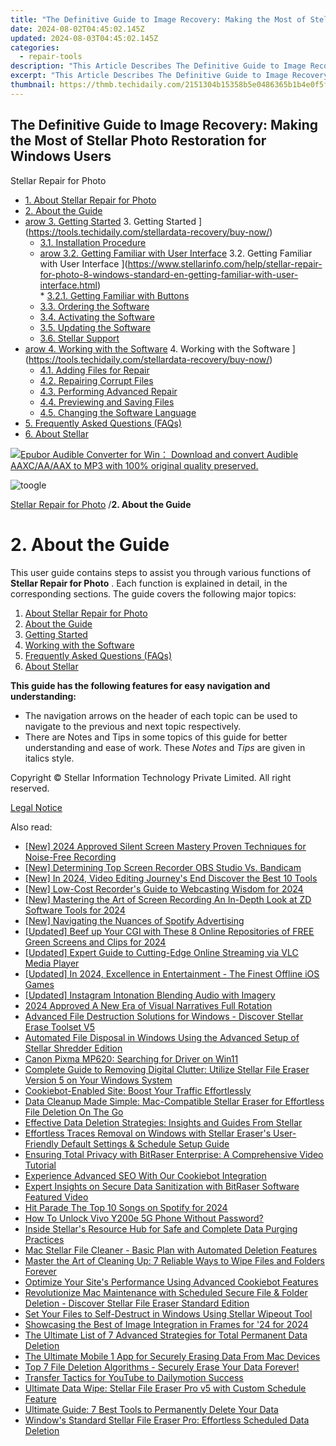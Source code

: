 ```yaml
---
title: "The Definitive Guide to Image Recovery: Making the Most of Stellar Photo Restoration for Windows Users"
date: 2024-08-02T04:45:02.145Z
updated: 2024-08-03T04:45:02.145Z
categories:
  - repair-tools
description: "This Article Describes The Definitive Guide to Image Recovery: Making the Most of Stellar Photo Restoration for Windows Users"
excerpt: "This Article Describes The Definitive Guide to Image Recovery: Making the Most of Stellar Photo Restoration for Windows Users"
thumbnail: https://thmb.techidaily.com/2151304b15358b5e0486365b1b4e0f5fc2185a4452deb2b08eaf2b9d1e47c0a1.jpg
---
```


## The Definitive Guide to Image Recovery: Making the Most of Stellar Photo Restoration for Windows Users

Stellar Repair for Photo

* [1. About Stellar Repair for Photo](https://tools.techidaily.com/stellardata-recovery/buy-now/)
* [2. About the Guide](https://tools.techidaily.com/stellardata-recovery/buy-now/)
* [arow 3. Getting Started](https://www.stellarinfo.com/help/public/frontEnd/onlinehelp/images/arow.png) 3\. Getting Started ](https://tools.techidaily.com/stellardata-recovery/buy-now/)  
  * [3.1. Installation Procedure](https://tools.techidaily.com/stellardata-recovery/buy-now/)  
  * [arow 3.2. Getting Familiar with User Interface](https://www.stellarinfo.com/help/public/frontEnd/onlinehelp/images/arow.png) 3.2\. Getting Familiar with User Interface ](https://www.stellarinfo.com/help/stellar-repair-for-photo-8-windows-standard-en-getting-familiar-with-user-interface.html)  
         * [3.2.1. Getting Familiar with Buttons](https://tools.techidaily.com/stellardata-recovery/buy-now/)  
  * [3.3. Ordering the Software](https://tools.techidaily.com/stellardata-recovery/buy-now/)  
  * [3.4. Activating the Software](https://tools.techidaily.com/stellardata-recovery/buy-now/)  
  * [3.5. Updating the Software](https://tools.techidaily.com/stellardata-recovery/buy-now/)  
  * [3.6. Stellar Support](https://tools.techidaily.com/stellardata-recovery/buy-now/)
* [arow 4. Working with the Software](https://www.stellarinfo.com/help/public/frontEnd/onlinehelp/images/arow.png) 4\. Working with the Software ](https://tools.techidaily.com/stellardata-recovery/buy-now/)  
  * [4.1. Adding Files for Repair](https://tools.techidaily.com/stellardata-recovery/buy-now/)  
  * [4.2. Repairing Corrupt Files](https://tools.techidaily.com/stellardata-recovery/buy-now/)  
  * [4.3. Performing Advanced Repair](https://tools.techidaily.com/stellardata-recovery/buy-now/)  
  * [4.4. Previewing and Saving Files](https://tools.techidaily.com/stellardata-recovery/buy-now/)  
  * [4.5. Changing the Software Language](https://tools.techidaily.com/stellardata-recovery/buy-now/)
* [5. Frequently Asked Questions (FAQs)](https://www.stellarinfo.com/help/stellar-repair-for-photo-8-windows-standard-en-frequently-asked-questions-faqs-.html)
* [6. About Stellar](https://tools.techidaily.com/stellardata-recovery/buy-now/)

<!-- affiliate ads begin -->
<a href="https://secure.2checkout.com/order/checkout.php?PRODS=4708689&QTY=1&AFFILIATE=108875&CART=1"><img src="https://www.epubor.com/images/uppic/audible-converter-interface.png" border="0">Epubor Audible Converter for Win： Download and convert Audible AAXC/AA/AAX to MP3 with 100% original quality preserved.</a>
<!-- affiliate ads end -->
![toogle](https://www.stellarinfo.com/help/public/frontEnd/onlinehelp/images/toogle.png)

[Stellar Repair for Photo](https://tools.techidaily.com/stellardata-recovery/buy-now/) /**2\. About the Guide**

# **2\. About the Guide**

 This user guide contains steps to assist you through various functions of **Stellar Repair for Photo** . Each function is explained in detail, in the corresponding sections. The guide covers the following major topics:

1. [About Stellar Repair for Photo](https://tools.techidaily.com/stellardata-recovery/buy-now/)
2. [About the Guide](https://tools.techidaily.com/stellardata-recovery/buy-now/)
3. [Getting Started](https://tools.techidaily.com/stellardata-recovery/buy-now/)
4. [Working with the Software](https://tools.techidaily.com/stellardata-recovery/buy-now/)
5. [Frequently Asked Questions (FAQs)](https://www.stellarinfo.com/help/stellar-repair-for-photo-8-windows-standard-en-frequently-asked-questions-faqs-.html)
6. [About Stellar](https://tools.techidaily.com/stellardata-recovery/buy-now/)

 **This guide has the following features for easy navigation and understanding:**

* The navigation arrows on the header of each topic can be used to navigate to the previous and next topic respectively.
* There are Notes and Tips in some topics of this guide for better understanding and ease of work. These _Notes_ and _Tips_ are given in italics style.

 Copyright © Stellar Information Technology Private Limited. All right reserved.

[Legal Notice](https://tools.techidaily.com/stellardata-recovery/buy-now/)

<ins class="adsbygoogle"
     style="display:block"
     data-ad-format="autorelaxed"
     data-ad-client="ca-pub-7571918770474297"
     data-ad-slot="1223367746"></ins>



<ins class="adsbygoogle"
     style="display:block"
     data-ad-client="ca-pub-7571918770474297"
     data-ad-slot="8358498916"
     data-ad-format="auto"
     data-full-width-responsive="true"></ins>

<span class="atpl-alsoreadstyle">Also read:</span>
<div><ul>
<li><a href="https://screen-activity-recording.techidaily.com/new-2024-approved-silent-screen-mastery-proven-techniques-for-noise-free-recording/"><u>[New] 2024 Approved  Silent Screen Mastery  Proven Techniques for Noise-Free Recording</u></a></li>
<li><a href="https://on-screen-recording.techidaily.com/new-determining-top-screen-recorder-obs-studio-vs-bandicam/"><u>[New] Determining Top Screen Recorder  OBS Studio Vs. Bandicam</u></a></li>
<li><a href="https://instagram-video-recordings.techidaily.com/new-in-2024-video-editing-journeys-end-discover-the-best-10-tools/"><u>[New] In 2024, Video Editing Journey's End  Discover the Best 10 Tools</u></a></li>
<li><a href="https://video-screen-grab.techidaily.com/new-low-cost-recorders-guide-to-webcasting-wisdom-for-2024/"><u>[New] Low-Cost Recorder's Guide to Webcasting Wisdom for 2024</u></a></li>
<li><a href="https://video-screen-grab.techidaily.com/new-mastering-the-art-of-screen-recording-an-in-depth-look-at-zd-software-tools-for-2024/"><u>[New] Mastering the Art of Screen Recording  An In-Depth Look at ZD Software Tools for 2024</u></a></li>
<li><a href="https://extra-approaches.techidaily.com/new-navigating-the-nuances-of-spotify-advertising/"><u>[New] Navigating the Nuances of Spotify Advertising</u></a></li>
<li><a href="https://facebook-video-footage.techidaily.com/updated-beef-up-your-cgi-with-these-8-online-repositories-of-free-green-screens-and-clips-for-2024/"><u>[Updated] Beef up Your CGI with These 8 Online Repositories of FREE Green Screens and Clips for 2024</u></a></li>
<li><a href="https://some-knowledge.techidaily.com/updated-expert-guide-to-cutting-edge-online-streaming-via-vlc-media-player/"><u>[Updated] Expert Guide to Cutting-Edge Online Streaming via VLC Media Player</u></a></li>
<li><a href="https://remote-screen-capture.techidaily.com/updated-in-2024-excellence-in-entertainment-the-finest-offline-ios-games/"><u>[Updated] In 2024, Excellence in Entertainment - The Finest Offline iOS Games</u></a></li>
<li><a href="https://extra-skills.techidaily.com/updated-instagram-intonation-blending-audio-with-imagery/"><u>[Updated] Instagram Intonation  Blending Audio with Imagery</u></a></li>
<li><a href="https://extra-tips.techidaily.com/2024-approved-a-new-era-of-visual-narratives-full-rotation/"><u>2024 Approved  A New Era of Visual Narratives  Full Rotation</u></a></li>
<li><a href="https://data-safeguard.techidaily.com/advanced-file-destruction-solutions-for-windows-discover-stellar-erase-toolset-v5/"><u>Advanced File Destruction Solutions for Windows - Discover Stellar Erase Toolset V5</u></a></li>
<li><a href="https://data-safeguard.techidaily.com/automated-file-disposal-in-windows-using-the-advanced-setup-of-stellar-shredder-edition/"><u>Automated File Disposal in Windows Using the Advanced Setup of Stellar Shredder Edition</u></a></li>
<li><a href="https://printer-issues.techidaily.com/canon-pixma-mp620-searching-for-driver-on-win11/"><u>Canon Pixma MP620: Searching for Driver on Win11</u></a></li>
<li><a href="https://data-safeguard.techidaily.com/complete-guide-to-removing-digital-clutter-utilize-stellar-file-eraser-version-5-on-your-windows-system/"><u>Complete Guide to Removing Digital Clutter: Utilize Stellar File Eraser Version 5 on Your Windows System</u></a></li>
<li><a href="https://data-safeguard.techidaily.com/cookiebot-enabled-site-boost-your-traffic-effortlessly/"><u>Cookiebot-Enabled Site: Boost Your Traffic Effortlessly</u></a></li>
<li><a href="https://data-safeguard.techidaily.com/data-cleanup-made-simple-mac-compatible-stellar-eraser-for-effortless-file-deletion-on-the-go/"><u>Data Cleanup Made Simple: Mac-Compatible Stellar Eraser for Effortless File Deletion On The Go</u></a></li>
<li><a href="https://data-safeguard.techidaily.com/effective-data-deletion-strategies-insights-and-guides-from-stellar/"><u>Effective Data Deletion Strategies: Insights and Guides From Stellar</u></a></li>
<li><a href="https://data-safeguard.techidaily.com/effortless-traces-removal-on-windows-with-stellar-erasers-user-friendly-default-settings-and-schedule-setup-guide/"><u>Effortless Traces Removal on Windows with Stellar Eraser's User-Friendly Default Settings & Schedule Setup Guide</u></a></li>
<li><a href="https://data-safeguard.techidaily.com/ensuring-total-privacy-with-bitraser-enterprise-a-comprehensive-video-tutorial/"><u>Ensuring Total Privacy with BitRaser Enterprise: A Comprehensive Video Tutorial</u></a></li>
<li><a href="https://data-safeguard.techidaily.com/experience-advanced-seo-with-our-cookiebot-integration/"><u>Experience Advanced SEO With Our Cookiebot Integration</u></a></li>
<li><a href="https://data-safeguard.techidaily.com/expert-insights-on-secure-data-sanitization-with-bitraser-software-featured-video/"><u>Expert Insights on Secure Data Sanitization with BitRaser Software Featured Video</u></a></li>
<li><a href="https://screen-capture.techidaily.com/hit-parade-the-top-10-songs-on-spotify-for-2024/"><u>Hit Parade  The Top 10 Songs on Spotify for 2024</u></a></li>
<li><a href="https://unlock-android.techidaily.com/how-to-unlock-vivo-y200e-5g-phone-without-password-by-drfone-android/"><u>How To Unlock Vivo Y200e 5G Phone Without Password?</u></a></li>
<li><a href="https://data-safeguard.techidaily.com/inside-stellars-resource-hub-for-safe-and-complete-data-purging-practices/"><u>Inside Stellar's Resource Hub for Safe and Complete Data Purging Practices</u></a></li>
<li><a href="https://data-safeguard.techidaily.com/mac-stellar-file-cleaner-basic-plan-with-automated-deletion-features/"><u>Mac Stellar File Cleaner - Basic Plan with Automated Deletion Features</u></a></li>
<li><a href="https://data-safeguard.techidaily.com/master-the-art-of-cleaning-up-7-reliable-ways-to-wipe-files-and-folders-forever/"><u>Master the Art of Cleaning Up: 7 Reliable Ways to Wipe Files and Folders Forever</u></a></li>
<li><a href="https://data-safeguard.techidaily.com/optimize-your-sites-performance-using-advanced-cookiebot-features/"><u>Optimize Your Site's Performance Using Advanced Cookiebot Features</u></a></li>
<li><a href="https://data-safeguard.techidaily.com/revolutionize-mac-maintenance-with-scheduled-secure-file-and-folder-deletion-discover-stellar-file-eraser-standard-edition/"><u>Revolutionize Mac Maintenance with Scheduled Secure File & Folder Deletion - Discover Stellar File Eraser Standard Edition</u></a></li>
<li><a href="https://data-safeguard.techidaily.com/set-your-files-to-self-destruct-in-windows-using-stellar-wipeout-tool/"><u>Set Your Files to Self-Destruct in Windows Using Stellar Wipeout Tool</u></a></li>
<li><a href="https://extra-skills.techidaily.com/showcasing-the-best-of-image-integration-in-frames-for-24-for-2024/"><u>Showcasing the Best of Image Integration in Frames for '24 for 2024</u></a></li>
<li><a href="https://data-safeguard.techidaily.com/the-ultimate-list-of-7-advanced-strategies-for-total-permanent-data-deletion/"><u>The Ultimate List of 7 Advanced Strategies for Total Permanent Data Deletion</u></a></li>
<li><a href="https://data-safeguard.techidaily.com/the-ultimate-mobile-1-app-for-securely-erasing-data-from-mac-devices/"><u>The Ultimate Mobile 1 App for Securely Erasing Data From Mac Devices</u></a></li>
<li><a href="https://data-safeguard.techidaily.com/top-7-file-deletion-algorithms-securely-erase-your-data-forever/"><u>Top 7 File Deletion Algorithms - Securely Erase Your Data Forever!</u></a></li>
<li><a href="https://youtube-videos.techidaily.com/transfer-tactics-for-youtube-to-dailymotion-success/"><u>Transfer Tactics for YouTube to Dailymotion Success</u></a></li>
<li><a href="https://data-safeguard.techidaily.com/ultimate-data-wipe-stellar-file-eraser-pro-v5-with-custom-schedule-feature/"><u>Ultimate Data Wipe: Stellar File Eraser Pro v5 with Custom Schedule Feature</u></a></li>
<li><a href="https://data-safeguard.techidaily.com/ultimate-guide-7-best-tools-to-permanently-delete-your-data/"><u>Ultimate Guide: 7 Best Tools to Permanently Delete Your Data</u></a></li>
<li><a href="https://data-safeguard.techidaily.com/windows-standard-stellar-file-eraser-pro-effortless-scheduled-data-deletion/"><u>Window's Standard Stellar File Eraser Pro: Effortless Scheduled Data Deletion</u></a></li>
</ul></div>

